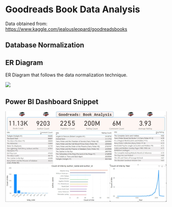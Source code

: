 # Goodreads Book Data Analysis

Data obtained from: https://www.kaggle.com/jealousleopard/goodreadsbooks

## Database Normalization

## ER Diagram
ER Diagram that follows the data normalization technique.

<img src="https://github.com/JasonYao3/goodreads/blob/master/Goodreads%20ER%20diagram.png" >

## Power BI Dashboard Snippet
<img src= "https://github.com/JasonYao3/Goodreads_books/blob/master/PowerBi%20snippet.JPG">



